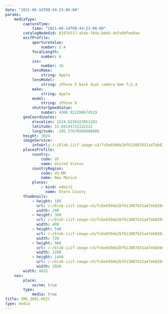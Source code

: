 ```yaml
---
date: "2021-06-14T08:44:23-06:00"
params:
    mediaType:
        captureTime:
            time: "2021-06-14T08:44:23-06:00"
        catalogNodeUid: 0197d117-a5ab-764a-bde5-4efe9dfee9aa
        exifProfile:
            apertureValue:
                number: 2.4
            focalLength:
                number: 6
            iso:
                number: 16
            lensMake:
                string: Apple
            lensModel:
                string: iPhone X back dual camera 6mm f/2.4
            make:
                string: Apple
            model:
                string: iPhone X
            shutterSpeedValue:
                number: 4366.812200674529
        geoCoordinates:
            elevation: 2224.6236323851203
            latitude: 33.04144722222222
            longitude: -105.57678888888888
        height: 3024
        imageService:
            infoUrl: /~/blob-iiif-image-v3/fc6e650de2bf613087631a47eb8204a826306b4aaa13ab5f1d1532c5a7ae5fe2/info.json
        placesProfile:
            country:
                code: US
                name: United States
            countryRegion:
                code: US-NM
                name: New Mexico
            places:
                - kind: admin2
                  name: Otero County
        thumbnails:
            - height: 180
              url: /~/blob-iiif-image-v3/fc6e650de2bf613087631a47eb8204a826306b4aaa13ab5f1d1532c5a7ae5fe2/full/240%2C180/0/default.jpg
              width: 240
            - height: 360
              url: /~/blob-iiif-image-v3/fc6e650de2bf613087631a47eb8204a826306b4aaa13ab5f1d1532c5a7ae5fe2/full/480%2C360/0/default.jpg
              width: 480
            - height: 540
              url: /~/blob-iiif-image-v3/fc6e650de2bf613087631a47eb8204a826306b4aaa13ab5f1d1532c5a7ae5fe2/full/720%2C540/0/default.jpg
              width: 720
            - height: 960
              url: /~/blob-iiif-image-v3/fc6e650de2bf613087631a47eb8204a826306b4aaa13ab5f1d1532c5a7ae5fe2/full/1280%2C960/0/default.jpg
              width: 1280
            - height: 1440
              url: /~/blob-iiif-image-v3/fc6e650de2bf613087631a47eb8204a826306b4aaa13ab5f1d1532c5a7ae5fe2/full/1920%2C1440/0/default.jpg
              width: 1920
        width: 4032
    nav:
        place:
            us/nm: true
        type:
            media: true
title: IMG_2691.HEIC
type: media
---
```

